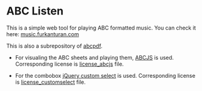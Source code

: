 # ABC Listen

This is a simple web tool for playing ABC formatted music. You can check it here: [music.furkanturan.com](http://music.furkanturan.com/)

This is also a subrepository of [abcpdf](https://github.com/furkanturan/abcpdf). 

* For visualing the ABC sheets and playing them, [ABCJS](https://github.com/paulrosen/abcjs) is used. Corresponding license is [license_abcjs](js/license_abcjs.md) file.

* For the combobox [jQuery custom select](http://codepen.io/afalchi82/pen/aNXjgb) is used. Corresponding license is [license_customselect](js/license_customselect.md) file.

